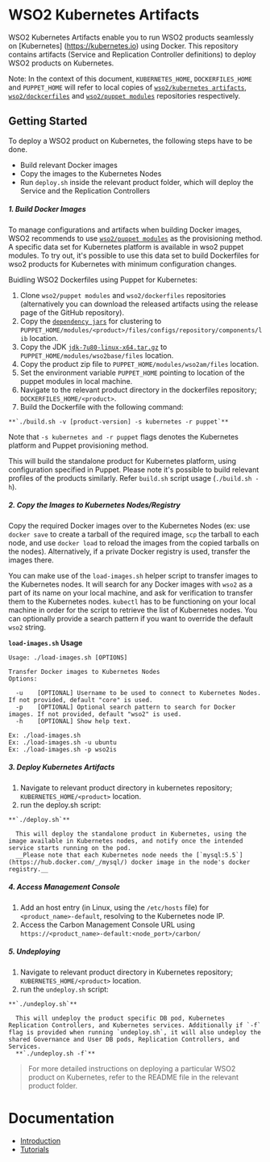 # WSO2 Kubernetes Artifacts

WSO2 Kubernetes Artifacts enable you to run WSO2 products seamlessly on [Kubernetes] (https://kubernetes.io) using Docker. This repository contains artifacts (Service and Replication Controller definitions) to deploy WSO2 products on Kubernetes.

Note: In the context of this document, `KUBERNETES_HOME`, `DOCKERFILES_HOME` and `PUPPET_HOME` will refer to local copies of [`wso2/kubernetes artifacts`](https://github.com/wso2/kubernetes-artifacts/), [`wso2/dockcerfiles`](https://github.com/wso2/dockerfiles/) and [`wso2/puppet modules`](https://github.com/wso2/puppet-modules) repositories respectively.

## Getting Started
To deploy a WSO2 product on Kubernetes, the following steps have to be done.
* Build relevant Docker images
* Copy the images to the Kubernetes Nodes
* Run `deploy.sh` inside the relevant product folder, which will deploy the Service and the Replication Controllers


##### 1. Build Docker Images

To manage configurations and artifacts when building Docker images, WSO2 recommends to use [`wso2/puppet modules`](https://github.com/wso2/puppet-modules) as the provisioning method. A specific data set for Kubernetes platform is available in wso2 puppet modules. To try out, it's possible to use this data set to build Dockerfiles for wso2 products for Kubernetes with minimum configuration changes.

Buidling WSO2 Dockerfiles using Puppet for Kubernetes:

  1. Clone `wso2/puppet modules` and `wso2/dockerfiles` repositories (alternatively you can download the released artifacts using the release page of the GitHub repository).
  2. Copy the [`dependency jars`](https://docs.wso2.com/display/KA100/Kubernetes+Membership+Scheme+for+WSO2+Carbon) for clustering to `PUPPET_HOME/modules/<product>/files/configs/repository/components/lib` location.
  3. Copy the JDK [`jdk-7u80-linux-x64.tar.gz`](http://www.oracle.com/technetwork/java/javase/downloads/jdk7-downloads-1880260.html) to `PUPPET_HOME/modules/wso2base/files` location.
  4. Copy the product zip file to `PUPPET_HOME/modules/wso2am/files` location.
  3. Set the environment variable `PUPPET_HOME` pointing to location of the puppet modules in local machine.
  4. Navigate to the relevant product directory in the dockerfiles repository; `DOCKERFILES_HOME/<product>`.
  5. Build the Dockerfile with the following command:

    **`./build.sh -v [product-version] -s kubernetes -r puppet`**

  Note that `-s kubernetes and -r puppet` flags denotes the Kubernetes platform and Puppet provisioning method.

  This will build the standalone product for Kubernetes platform, using configuration specified in Puppet. Please note it's possible to build relevant profiles of the products similarly. Refer `build.sh` script usage (`./build.sh -h`).


##### 2. Copy the Images to Kubernetes Nodes/Registry

Copy the required Docker images over to the Kubernetes Nodes (ex: use `docker save` to create a tarball of the required image, `scp` the tarball to each node, and use `docker load` to reload the images from the copied tarballs on the nodes). Alternatively, if a private Docker registry is used, transfer the images there.

You can make use of the `load-images.sh` helper script to transfer images to the Kubernetes nodes. It will search for any Docker images with `wso2` as a part of its name on your local machine, and ask for verification to transfer them to the Kubernetes nodes. `kubectl` has to be functioning on your local machine in order for the script to retrieve the list of Kubernetes nodes. You can optionally provide a search pattern if you want to override the default `wso2` string.

**`load-images.sh`
Usage**
```
Usage: ./load-images.sh [OPTIONS]

Transfer Docker images to Kubernetes Nodes
Options:

  -u	[OPTIONAL] Username to be used to connect to Kubernetes Nodes. If not provided, default "core" is used.
  -p	[OPTIONAL] Optional search pattern to search for Docker images. If not provided, default "wso2" is used.
  -h	[OPTIONAL] Show help text.

Ex: ./load-images.sh
Ex: ./load-images.sh -u ubuntu
Ex: ./load-images.sh -p wso2is
```


##### 3. Deploy Kubernetes Artifacts
  1. Navigate to relevant product directory in kubernetes repository; `KUBERNETES_HOME/<product>` location.
  2. run the deploy.sh script:

    **`./deploy.sh`**

      This will deploy the standalone product in Kubernetes, using the image available in Kubernetes nodes, and notify once the intended service starts running on the pod.
      __Please note that each Kubernetes node needs the [`mysql:5.5`](https://hub.docker.com/_/mysql/) docker image in the node's docker registry.__

##### 4. Access Management Console
  1. Add an host entry (in Linux, using the `/etc/hosts` file) for `<product_name>-default`, resolving to the Kubernetes node IP.
  2. Access the Carbon Management Console URL using `https://<product_name>-default:<node_port>/carbon/`

##### 5. Undeploying
  1. Navigate to relevant product directory in Kubernetes repository; `KUBERNETES_HOME/<product>` location.
  2. run the `undeploy.sh` script:

    **`./undeploy.sh`**

      This will undeploy the product specific DB pod, Kubernetes Replication Controllers, and Kubernetes services. Additionally if `-f` flag is provided when running `undeploy.sh`, it will also undeploy the shared Governance and User DB pods, Replication Controllers, and Services.
      **`./undeploy.sh -f`**

> For more detailed instructions on deploying a particular WSO2 product on Kubernetes, refer to the README file in the relevant product folder.

# Documentation
* [Introduction](https://docs.wso2.com/display/KA100/WSO2+Kubernetes+Artifacts)
* [Tutorials](https://docs.wso2.com/display/KA100/Tutorials)
